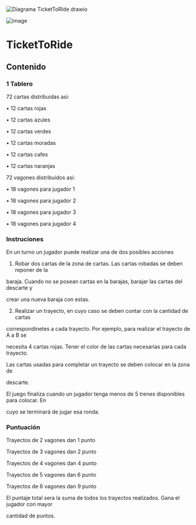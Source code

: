 ![Diagrama TicketToRIde drawio](https://github.com/user-attachments/assets/681413d5-48b9-425d-a1e1-ea1bc3584f68)

![image](https://github.com/user-attachments/assets/9c6acc13-c12f-4d56-b3c6-41804702c43b)

# TicketToRide

## Contenido

### 1 Tablero
72 cartas distribuidas asi:

• 12 cartas rojas

• 12 cartas azules

• 12 cartas verdes

• 12 cartas moradas

• 12 cartas cafes

• 12 cartas naranjas

72 vagones distribuidos asi:

• 18 vagones para jugador 1

• 18 vagones para jugador 2

• 18 vagones para jugador 3

• 18 vagones para jugador 4

### Instruciones

En un turno un jugador puede realizar una de dos posibles acciones

1) Robar dos cartas de la zona de cartas. Las cartas robadas se deben reponer de la

baraja. Cuando no se posean cartas en la barajas, barajar las cartas del descarte y

crear una nueva baraja con estas.

2) Realizar un trayecto, en cuyo caso se deben contar con la cantidad de cartas

correspondinetes a cada trayecto. Por ejemplo, para realizar el trayecto de A a B se

necesita 4 cartas rojas. Tener el color de las cartas necesarias para cada trayecto.

Las cartas usadas para completar un trayecto se deben colocar en la zona de

descarte.

El juego finaliza cuando un jugador tenga menos de 5 trenes disponibles para colocar. En

cuyo se terminará de jugar esa ronda.

### Puntuación

Trayectos de 2 vagones dan 1 punto

Trayectos de 3 vagones dan 2 punto

Trayectos de 4 vagones dan 4 punto

Trayectos de 5 vagones dan 6 punto

Trayectos de 6 vagones dan 9 punto

El puntaje total sera la suma de todos los trayectos realizados. Gana el jugador con mayor

cantidad de puntos.

